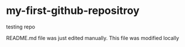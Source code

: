 # my-first-github-repositroy
testing repo

README.md file was just edited manually. This file was modified locally
